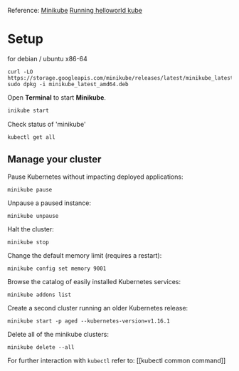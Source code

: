 Reference:
[Minikube](https://minikube.sigs.k8s.io/docs/start/?arch=%2Flinux%2Fx86-64%2Fstable%2Fdebian+package)
[Running helloworld kube](https://amdocs-1.gitbook.io/kubernetes-handbook/installation-and-running-mac-os/running-hello-world-application)

# Setup
for debian / ubuntu x86-64
```
curl -LO https://storage.googleapis.com/minikube/releases/latest/minikube_latest_amd64.deb
sudo dpkg -i minikube_latest_amd64.deb
```

Open **Terminal** to start **Minikube**.

``` sh
inikube start
```

Check status of 'minikube'

``` sh
kubectl get all
```

## Manage your cluster

Pause Kubernetes without impacting deployed applications:

```shell
minikube pause
```

Unpause a paused instance:

```shell
minikube unpause
```

Halt the cluster:

```shell
minikube stop
```

Change the default memory limit (requires a restart):

```shell
minikube config set memory 9001
```

Browse the catalog of easily installed Kubernetes services:

```shell
minikube addons list
```

Create a second cluster running an older Kubernetes release:

```shell
minikube start -p aged --kubernetes-version=v1.16.1
```

Delete all of the minikube clusters:

```shell
minikube delete --all
```

For further interaction with `kubectl` refer to: [[kubectl common command]]

